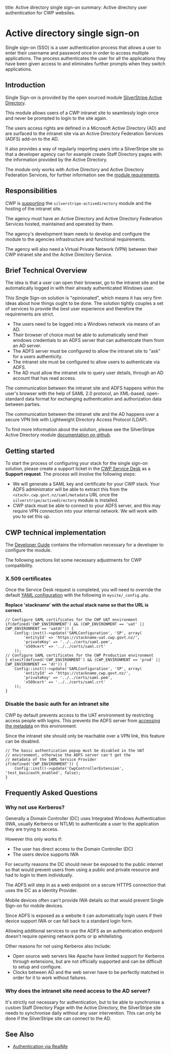 title: Active directory single sign-on
summary: Active directory user authentication for CWP websites.

# Active directory single sign-on

Single sign-on (SSO) is a user authentication process that allows a
user to enter their username and password once in order to access
multiple applications. The process authenticates the user for all
the applications they have been given access to and eliminates
further prompts when they switch applications.

## Introduction

Single Sign-on is provided by the open sourced
module [SilverStripe Active Directory](https://github.com/silverstripe/silverstripe-activedirectory).

This module allows users of a CWP intranet site to seamlessly login once and never be prompted to login to the site again.

The users access rights are defined in a Microsoft Active Directory
(AD) and are surfaced to the intranet site via an Active Directory
Federation Services (ADFS) add-on to the AD.

It also provides a way of regularly importing users into a
SilverStripe site so that a developer agency can for example create
Staff Directory pages with the information provided by the Active
Directory.

The module only works with Active Directory and Active Directory
Federation Services, for further information see the [module requirements](https://github.com/silverstripe/silverstripe-activedirectory#requirements).

## Responsibilities

CWP is [supporting](https://www.cwp.govt.nz/about/technical-and-architecture-information/#SupportedModules)
the `silverstripe-activedirectory` module and the hosting of the
intranet site.

The agency must have an Active Directory and Active Directory
Federation Services hosted, maintained and operated by
them.

The agency's development team needs to develop and configure the
module to the agencies infrastructure and functional requirements.

The agency will also need a Virtual Private Network (VPN) between
their CWP intranet site and the Active Directory Service.

## Brief Technical Overview

The idea is that a user can open their browser, go to the
intranet site and be automatically logged in with their already
authenticated Windows user.

This Single Sign-on solution is "opinionated", which means it has
very firm ideas about how things ought to be done. The solution
tightly couples a set of services to provide the best user
experience and therefore the requirements are strict.

- The users need to be logged into a Windows network via means of an AD.
- Their browser of choice must be able to automatically send their
  windows credentials to an ADFS server that can authenticate them
  from an AD server.
- The ADFS server must be configured to allow the intranet site to
  "ask" for a users authenticity.
- The intranet site must be configured to allow users to
  authenticate via ADFS.
- The AD must allow the intranet site to query user details,
  through an AD account that has read access.

The communication between the intranet site and ADFS happens
within the user's browser with the help of SAML 2.0 protocol, an XML-based,
open-standard data format for exchanging authentication and
authorization data between parties.

The communication between the intranet site and the AD happens over
a secure VPN link with Lightweight Directory Access Protocol
(LDAP).

To find more information about the solution, please see the
SilverStripe Active Directory module [documentation on github](https://github.com/silverstripe/silverstripe-activedirectory/blob/master/README.md#overview).

## Getting started

To start the process of configuring your stack for the single sign-on solution, please create a support ticket
in the [CWP Service Desk](https://www.cwp.govt.nz/service-desk/new-request/) as a **Support request**. The process will involve the following steps:

* We will generate a SAML key and certificate for your CWP stack. Your ADFS administrator will be able to extract this from the `<stack>.cwp.govt.nz/saml/metadata` URL once the `silverstripe/activedirectory` module is installed.
* CWP stack must be able to connect to your ADFS server, and this may require VPN connection into your internal network. We will work with you to set this up.

## CWP technical implementation

The [Developer Guide](https://github.com/silverstripe/silverstripe-activedirectory/blob/master/docs/en/developer.md) contains the information necessary for a developer to configure the module.

The following sections list some necessary adjustments for CWP compatibility.

### X.509 certificates

Once the Service Desk request is completed, you will need to override the default
[YAML configuration](https://github.com/silverstripe/silverstripe-activedirectory/blob/master/docs/en/developer.md#yaml-configuration)
with the following in `mysite/_config.php`.

**Replace 'stackname' with the actual stack name so that the URL is correct.**

	// Configure SAML certificates for the CWP UAT environment
	if(defined('CWP_ENVIRONMENT') && (CWP_ENVIRONMENT == 'uat' || CWP_ENVIRONMENT == 'uatdr')) {
	    Config::inst()->update('SAMLConfiguration', 'SP', array(
	        'entityId' => 'https://stackname-uat.cwp.govt.nz/',
	        'privateKey' => '../../certs/saml.pem',
	        'x509cert' => '../../certs/saml.crt'
	    ));
	// Configure SAML certificates for the CWP Production environment
	} elseif(defined('CWP_ENVIRONMENT') && (CWP_ENVIRONMENT == 'prod' || CWP_ENVIRONMENT == 'dr')) {
	    Config::inst()->update('SAMLConfiguration', 'SP', array(
	        'entityId' => 'https://stackname.cwp.govt.nz/',
	        'privateKey' => '../../certs/saml.pem',
	        'x509cert' => '../../certs/saml.crt'
	    ));
	}
	
### Disable the basic auth for an intranet site

CWP by default prevents access to the UAT environment by
restricting access people with logins. This prevents the ADFS
server from [accessing the metadata](https://github.com/silverstripe/silverstripe-activedirectory/blob/master/docs/en/adfs.md#select-data-source) on this environment.

Since the intranet site should only be reachable over a VPN link,
this feature can be disabled.

	// The basic authentication popup must be disabled in the UAT
	// environment, otherwise the ADFS server can't get the
	// metadata of the SAML Service Provider
	if(defined('CWP_ENVIRONMENT')) {
	    Config::inst()->update('CwpControllerExtension', 'test_basicauth_enabled', false);
	}

## Frequently Asked Questions

### Why not use Kerberos?

Generally a Domain Controller (DC) uses Integrated Windows
Authentication (IWA, usually Kerberos or NTLM) to authenticate a
user to the application they are trying to access.

However this only works if:

 - The user has direct access to the Domain Controller (DC)
 - The users device supports IWA

For security reasons the DC should never be exposed to the public
internet so that would prevent users from using a public and
private resource and had to login to them individually.

The ADFS will step in as a web endpoint on a secure HTTPS
connection that uses the DC as a Identity Provider.

Mobile devices often can't provide IWA details so that would
prevent Single Sign-on for mobile devices.

Since ADFS is exposed as a website it can automatically login users
if their device support IWA or can fall back to a standard login
form.

Allowing additional services to use the ADFS as an authentication
endpoint doesn't require opening network ports or ip whitelisting.

Other reasons for not using Kerberos also include:

 - Open source web servers like Apache have limited support for Kerberos
   through extensions, but are not officially supported and can
   be difficult to setup and configure.
 - Clocks between AD and the web server have to be perfectly matched
   in order for it to work without failures.

### Why does the intranet site need access to the AD server?

It's strictly not necessary for authentication, but to be able to
synchronise a custom Staff Directory Page with the Active
Directory, the SilverStripe site needs to synchronise daily without
any user intervention. This can only be done if the SilverStripe
site can connect to the AD.

## See Also

 * [Authentication via RealMe](realme_authentication.md)
